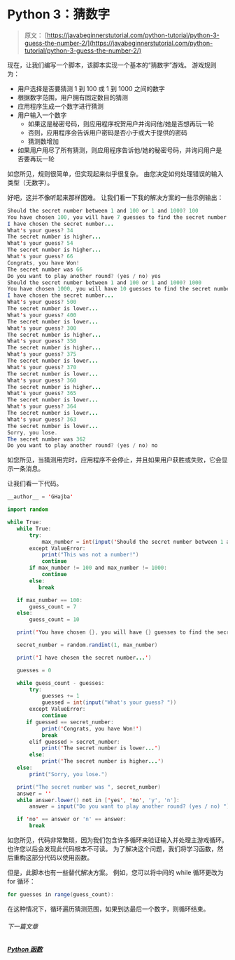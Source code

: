 # Python 3：猜数字

> 原文： [https://javabeginnerstutorial.com/python-tutorial/python-3-guess-the-number-2/](https://javabeginnerstutorial.com/python-tutorial/python-3-guess-the-number-2/)

现在，让我们编写一个脚本，该脚本实现一个基本的“猜数字”游戏。 游戏规则为：

*   用户选择是否要猜测 1 到 100 或 1 到 1000 之间的数字
*   根据数字范围，用户拥有固定数目的猜测
*   应用程序生成一个数字进行猜测
*   用户输入一个数字
    *   如果这是秘密号码，则应用程序祝贺用户并询问他/她是否想再玩一轮
    *   否则，应用程序会告诉用户密码是否小于或大于提供的密码
    *   猜测数增加
*   如果用户用尽了所有猜测，则应用程序告诉他/她的秘密号码，并询问用户是否要再玩一轮

如您所见，规则很简单，但实现起来似乎很复杂。 由您决定如何处理错误的输入类型（无数字）。

好吧，这并不像听起来那样困难。 让我们看一下我的解决方案的一些示例输出：

```java
Should the secret number between 1 and 100 or 1 and 1000? 100
You have chosen 100, you will have 7 guesses to find the secret number.
I have chosen the secret number...
What's your guess? 34
The secret number is higher...
What's your guess? 54
The secret number is higher...
What's your guess? 66
Congrats, you have Won!
The secret number was 66
Do you want to play another round? (yes / no) yes
Should the secret number between 1 and 100 or 1 and 1000? 1000
You have chosen 1000, you will have 10 guesses to find the secret number.
I have chosen the secret number...
What's your guess? 500
The secret number is lower...
What's your guess? 400
The secret number is lower...
What's your guess? 300
The secret number is higher...
What's your guess? 350
The secret number is higher...
What's your guess? 375
The secret number is lower...
What's your guess? 370
The secret number is lower...
What's your guess? 360
The secret number is higher...
What's your guess? 365
The secret number is lower...
What's your guess? 364
The secret number is lower...
What's your guess? 363
The secret number is lower...
Sorry, you lose.
The secret number was 362
Do you want to play another round? (yes / no) no
```

如您所见，当猜测用完时，应用程序不会停止，并且如果用户获胜或失败，它会显示一条消息。

让我们看一下代码。

```java
__author__ = 'GHajba'

import random

while True:
   while True:
       try:
           max_number = int(input('Should the secret number between 1 and 100 or 1 and 1000? '))
       except ValueError:
           print("This was not a number!")
           continue
       if max_number != 100 and max_number != 1000:
           continue
       else:
          break

   if max_number == 100:
       guess_count = 7
   else:
       guess_count = 10

   print('You have chosen {}, you will have {} guesses to find the secret number.'.format(max_number, guess_count))

   secret_number = random.randint(1, max_number)

   print('I have chosen the secret number...')

   guesses = 0

   while guess_count - guesses:
       try:
           guesses += 1
           guessed = int(input("What's your guess? "))
       except ValueError:
           continue
      if guessed == secret_number:
           print('Congrats, you have Won!')
           break
       elif guessed > secret_number:
           print('The secret number is lower...')
       else:
           print('The secret number is higher...')
   else:
       print("Sorry, you lose.")

   print("The secret number was ", secret_number)
   answer = ''
   while answer.lower() not in ['yes', 'no', 'y', 'n']:
       answer = input("Do you want to play another round? (yes / no) ")

   if 'no' == answer or 'n' == answer:
       break
```

如您所见，代码非常繁琐，因为我们包含许多循环来验证输入并处理主游戏循环。 也许您以后会发现此代码根本不可读。 为了解决这个问题，我们将学习函数，然后重构这部分代码以使用函数。

但是，此脚本也有一些替代解决方案。 例如，您可以将中间的 while 循环更改为 for 循环：

```java
for guesses in range(guess_count):
```

在这种情况下，循环遍历猜测范围，如果到达最后一个数字，则循环结束。

###### 下一篇文章

##### [Python 函数](https://javabeginnerstutorial.com/python-tutorial/python-function/ "Python function")